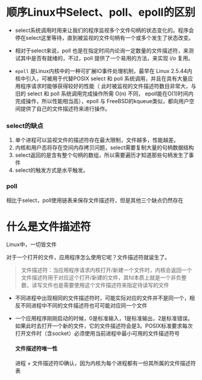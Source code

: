 # 顺序Linux中Select、poll、epoll的区别

+ select系统调用时用来让我们的程序监视多个文件句柄的状态变化的。程序会停在select这里等待，直到被监视的文件句柄有一个或多个发生了状态改变。

+ 相对于select来说，poll 也是在指定时间内论询一定数量的文件描述符，来测试其中是否有就绪的，不过，poll 提供了一个易用的方法，来实现 i/o 复用。

+ `epoll` 是Linux内核中的一种可扩展IO事件处理机制，最早在 Linux 2.5.44内核中引入，可被用于代替POSIX select 和 poll 系统调用，并且在具有大量应用程序请求时能够获得较好的性能（ 此时被监视的文件描述符数目非常大，与旧的 select 和 poll 系统调用完成操作所需 O(n) 不同， epoll能在O(1)时间内完成操作，所以性能相当高），epoll 与 FreeBSD的kqueue类似，都向用户空间提供了自己的文件描述符来进行操作。

### select的缺点

1. 单个进程可以监视文件的描述符存在最大限制，文件越多，性能越差。
2. 内核和用户态将存在空间内存拷贝问题，select需要复制大量的句柄数据结构
3. select返回的是含有整个句柄的数组，所以需要遍历才知道那些句柄发生了事件
4. select的触发方式是水平触发。

### poll

相比于select，poll使用链表来保存文件描述符，但是其他三个缺点仍然存在

# 什么是文件描述符

Linux中，一切皆文件

对于一个打开的文件，应用程序怎么使用它呢？文件描述符就诞生了。

> 文件描述符：当应用程序请求内核打开/新建一个文件时，内核会返回一个文件描述符用于对应这个打开/新建的文件，其fd本质上就是一个非负整数，读写文件也是需要使用这个文件描述符来指定待读写的文件

+ 不同进程中出现相同的文件描述符时，可能实际对应的文件并不是同一个，相反不同进程中不同的文件描述符也可可能对应同一个文件

+ 一个应用程序刚刚启动的时候，0是标准输入，1是标准输出，2是标准错误。如果此时去打开一个新的文件，它的文件描述符会是3。POSIX标准要求每次打开文件时（含socket）必须使用当前进程中最小可用的文件描述符号

  #### 文件描述符唯一性

  进程 + 文件描述符ID确认，因为内核为每个进程都有一份其所属的文件描述符表